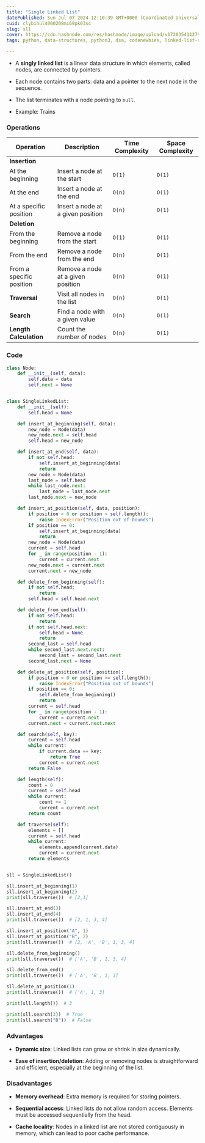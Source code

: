 ```yaml
---
title: "Single Linked List"
datePublished: Sun Jul 07 2024 12:10:39 GMT+0000 (Coordinated Universal Time)
cuid: clybihul4000208mi69pk03sc
slug: sll
cover: https://cdn.hashnode.com/res/hashnode/image/upload/v1720354112790/15f534ed-f727-426a-b401-80f8f3f28168.jpeg
tags: python, data-structures, python3, dsa, codenewbies, linked-list-singly-linked-list

---
```


* A **singly linked list** is a linear data structure in which elements, called nodes, are connected by pointers.
    
* Each node contains two parts: data and a pointer to the next node in the sequence.
    
* The list terminates with a node pointing to `null`.
    
* Example: Trains
    

### Operations

| Operation | Description | Time Complexity | Space Complexity |
| --- | --- | --- | --- |
| **Insertion** |  |  |  |
| At the beginning | Insert a node at the start | `O(1)` | `O(1)` |
| At the end | Insert a node at the end | `O(n)` | `O(1)` |
| At a specific position | Insert a node at a given position | `O(n)` | `O(1)` |
| **Deletion** |  |  |  |
| From the beginning | Remove a node from the start | `O(1)` | `O(1)` |
| From the end | Remove a node from the end | `O(n)` | `O(1)` |
| From a specific position | Remove a node at a given position | `O(n)` | `O(1)` |
| **Traversal** | Visit all nodes in the list | `O(n)` | `O(1)` |
| **Search** | Find a node with a given value | `O(n)` | `O(1)` |
| **Length Calculation** | Count the number of nodes | `O(n)` | `O(1)` |

### Code

```python
class Node:
    def __init__(self, data):
        self.data = data
        self.next = None


class SingleLinkedList:
    def __init__(self):
        self.head = None

    def insert_at_beginning(self, data):
        new_node = Node(data)
        new_node.next = self.head
        self.head = new_node

    def insert_at_end(self, data):
        if not self.head:
            self.insert_at_beginning(data)
            return
        new_node = Node(data)
        last_node = self.head
        while last_node.next:
            last_node = last_node.next
        last_node.next = new_node

    def insert_at_position(self, data, position):
        if position < 0 or position > self.length():
            raise IndexError("Position out of bounds")
        if position == 0:
            self.insert_at_beginning(data)
            return
        new_node = Node(data)
        current = self.head
        for _ in range(position - 1):
            current = current.next
        new_node.next = current.next
        current.next = new_node

    def delete_from_beginning(self):
        if not self.head:
            return
        self.head = self.head.next

    def delete_from_end(self):
        if not self.head:
            return
        if not self.head.next:
            self.head = None
            return
        second_last = self.head
        while second_last.next.next:
            second_last = second_last.next
        second_last.next = None

    def delete_at_position(self, position):
        if position < 0 or position >= self.length():
            raise IndexError("Position out of bounds")
        if position == 0:
            self.delete_from_beginning()
            return
        current = self.head
        for _ in range(position - 1):
            current = current.next
        current.next = current.next.next

    def search(self, key):
        current = self.head
        while current:
            if current.data == key:
                return True
            current = current.next
        return False

    def length(self):
        count = 0
        current = self.head
        while current:
            count += 1
            current = current.next
        return count

    def traverse(self):
        elements = []
        current = self.head
        while current:
            elements.append(current.data)
            current = current.next
        return elements


sll = SingleLinkedList()

sll.insert_at_beginning(1)
sll.insert_at_beginning(2)
print(sll.traverse())  # [2,1]

sll.insert_at_end(3)
sll.insert_at_end(4)
print(sll.traverse())  # [2, 1, 3, 4]

sll.insert_at_position("A", 1)
sll.insert_at_position("B", 2)
print(sll.traverse())  # [2, 'A', 'B', 1, 3, 4]

sll.delete_from_beginning()
print(sll.traverse())  # ['A', 'B', 1, 3, 4]

sll.delete_from_end()
print(sll.traverse())  # ['A', 'B', 1, 3]

sll.delete_at_position(1)
print(sll.traverse())  # ['A', 1, 3]

print(sll.length())  # 3

print(sll.search(3))  # True
print(sll.search("B"))  # False
```

### Advantages

* **Dynamic size**: Linked lists can grow or shrink in size dynamically.
    
* **Ease of insertion/deletion**: Adding or removing nodes is straightforward and efficient, especially at the beginning of the list.
    

### Disadvantages

* **Memory overhead**: Extra memory is required for storing pointers.
    
* **Sequential access**: Linked lists do not allow random access. Elements must be accessed sequentially from the head.
    
* **Cache locality**: Nodes in a linked list are not stored contiguously in memory, which can lead to poor cache performance.